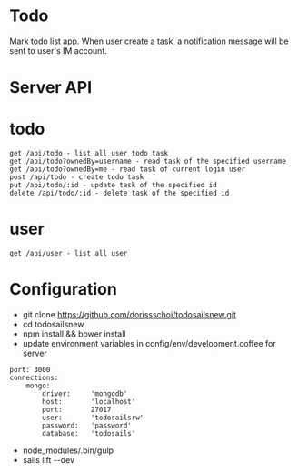 # Todo
Mark todo list app. When user create a task, a notification message will be sent to user's IM account. 
# Server API
# todo
```
get /api/todo - list all user todo task
get /api/todo?ownedBy=username - read task of the specified username
get /api/todo?ownedBy=me - read task of current login user
post /api/todo - create todo task
put /api/todo/:id - update task of the specified id
delete /api/todo/:id - delete task of the specified id
```
# user
```
get /api/user - list all user 
```
# Configuration


*   git clone https://github.com/dorissschoi/todosailsnew.git
*   cd todosailsnew
*   npm install && bower install
*   update environment variables in config/env/development.coffee for server
```
port: 3000
connections:
    mongo:
        driver:     'mongodb'
        host:       'localhost'
        port:       27017
        user:       'todosailsrw'
        password:   'password'
        database:   'todosails'
```
*   node_modules/.bin/gulp
*   sails lift --dev